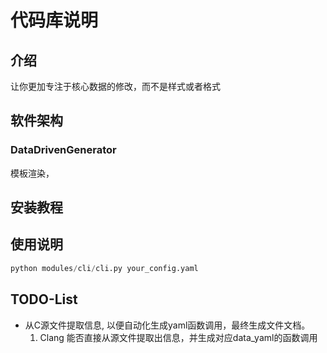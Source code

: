 # 代码库说明

## 介绍

让你更加专注于核心数据的修改，而不是样式或者格式

## 软件架构

### DataDrivenGenerator

模板渲染，

## 安装教程

## 使用说明

```python
python modules/cli/cli.py your_config.yaml
```

## TODO-List

- 从C源文件提取信息, 以便自动化生成yaml函数调用，最终生成文件文档。
  1. Clang 能否直接从源文件提取出信息，并生成对应data_yaml的函数调用

